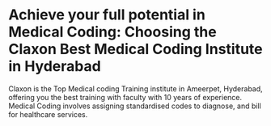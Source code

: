 # Achieve your full potential in Medical Coding: Choosing the Claxon Best Medical Coding Institute in Hyderabad


Claxon is the Top Medical coding Training institute in Ameerpet, Hyderabad, offering you the best training with faculty with 10 years of experience. Medical Coding involves assigning standardised codes to diagnose, and bill for healthcare services. 
